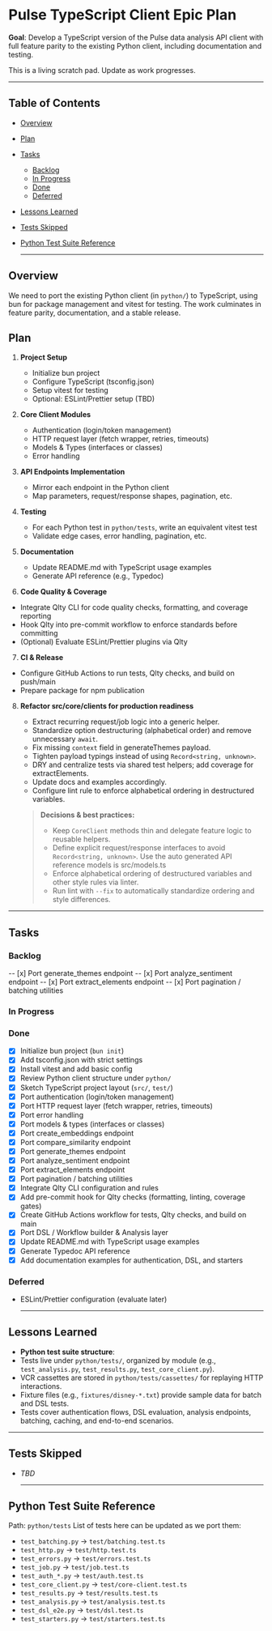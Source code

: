 # Pulse TypeScript Client Epic Plan

**Goal**: Develop a TypeScript version of the Pulse data analysis API client with full feature
parity to the existing Python client, including documentation and testing.

This is a living scratch pad. Update as work progresses.

---

## Table of Contents

- [Overview](#overview)
- [Plan](#plan)
- [Tasks](#tasks)
    - [Backlog](#backlog)
    - [In Progress](#in-progress)
    - [Done](#done)
    - [Deferred](#deferred)
- [Lessons Learned](#lessons-learned)
- [Tests Skipped](#tests-skipped)
- [Python Test Suite Reference](#python-test-suite-reference)

    ***

## Overview

We need to port the existing Python client (in `python/`) to TypeScript, using bun for package
management and vitest for testing. The work culminates in feature parity, documentation, and a
stable release.

## Plan

1. **Project Setup**

    - Initialize bun project
    - Configure TypeScript (tsconfig.json)
    - Setup vitest for testing
    - Optional: ESLint/Prettier setup (TBD)

2. **Core Client Modules**

    - Authentication (login/token management)
    - HTTP request layer (fetch wrapper, retries, timeouts)
    - Models & Types (interfaces or classes)
    - Error handling

3. **API Endpoints Implementation**

    - Mirror each endpoint in the Python client
    - Map parameters, request/response shapes, pagination, etc.

4. **Testing**

    - For each Python test in `python/tests`, write an equivalent vitest test
    - Validate edge cases, error handling, pagination, etc.

5. **Documentation**

    - Update README.md with TypeScript usage examples
    - Generate API reference (e.g., Typedoc)

6. **Code Quality & Coverage**

- Integrate Qlty CLI for code quality checks, formatting, and coverage reporting
- Hook Qlty into pre-commit workflow to enforce standards before committing
- (Optional) Evaluate ESLint/Prettier plugins via Qlty

7. **CI & Release**

- Configure GitHub Actions to run tests, Qlty checks, and build on push/main
- Prepare package for npm publication

8. **Refactor src/core/clients for production readiness**

    - Extract recurring request/job logic into a generic helper.
    - Standardize option destructuring (alphabetical order) and remove unnecessary `await`.
    - Fix missing `context` field in generateThemes payload.
    - Tighten payload typings instead of using `Record<string, unknown>`.
    - DRY and centralize tests via shared test helpers; add coverage for extractElements.
    - Update docs and examples accordingly.
    - Configure lint rule to enforce alphabetical ordering in destructured variables.

    > **Decisions & best practices:**
    >
    > - Keep `CoreClient` methods thin and delegate feature logic to reusable helpers.
    > - Define explicit request/response interfaces to avoid `Record<string, unknown>`. Use the auto
    >   generated API reference models is src/models.ts
    > - Enforce alphabetical ordering of destructured variables and other style rules via linter.
    > - Run lint with `--fix` to automatically standardize ordering and style differences.

---

## Tasks

### Backlog

  <!-- API Endpoints Implementation -->

-- [x] Port generate_themes endpoint -- [x] Port analyze_sentiment endpoint -- [x] Port
extract_elements endpoint -- [x] Port pagination / batching utilities

  <!-- Quality & CI Tasks -->

### In Progress

### Done

- [x] Initialize bun project (`bun init`)
- [x] Add tsconfig.json with strict settings
- [x] Install vitest and add basic config
- [x] Review Python client structure under `python/`
- [x] Sketch TypeScript project layout (`src/`, `test/`)
- [x] Port authentication (login/token management)
- [x] Port HTTP request layer (fetch wrapper, retries, timeouts)
- [x] Port error handling
- [x] Port models & types (interfaces or classes)
- [x] Port create_embeddings endpoint
- [x] Port compare_similarity endpoint
- [x] Port generate_themes endpoint
- [x] Port analyze_sentiment endpoint
- [x] Port extract_elements endpoint
- [x] Port pagination / batching utilities
- [x] Integrate Qlty CLI configuration and rules
- [x] Add pre-commit hook for Qlty checks (formatting, linting, coverage gates)
- [x] Create GitHub Actions workflow for tests, Qlty checks, and build on main
- [x] Port DSL / Workflow builder & Analysis layer
- [x] Update README.md with TypeScript usage examples
- [x] Generate Typedoc API reference
- [x] Add documentation examples for authentication, DSL, and starters

### Deferred

- ESLint/Prettier configuration (evaluate later)

    ***

## Lessons Learned

- **Python test suite structure**:
- Tests live under `python/tests/`, organized by module (e.g., `test_analysis.py`,
  `test_results.py`, `test_core_client.py`).
- VCR cassettes are stored in `python/tests/cassettes/` for replaying HTTP interactions.
- Fixture files (e.g., `fixtures/disney-*.txt`) provide sample data for batch and DSL tests.
- Tests cover authentication flows, DSL evaluation, analysis endpoints, batching, caching, and
  end-to-end scenarios.

---

## Tests Skipped

- _TBD_

    ***

## Python Test Suite Reference

Path: `python/tests` List of tests here can be updated as we port them:

- `test_batching.py` → `test/batching.test.ts`
- `test_http.py` → `test/http.test.ts`
- `test_errors.py` → `test/errors.test.ts`
- `test_job.py` → `test/job.test.ts`
- `test_auth_*.py` → `test/auth.test.ts`
- `test_core_client.py` → `test/core-client.test.ts`
- `test_results.py` → `test/results.test.ts`
- `test_analysis.py` → `test/analysis.test.ts`
- `test_dsl_e2e.py` → `test/dsl.test.ts`
- `test_starters.py` → `test/starters.test.ts`
